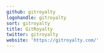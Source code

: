 ```yaml
---
github: gitroyalty
logohandle: gitroyalty
sort: gitroyalty
title: GitRoyalty
twitter: gitroyalty
website: 'https://gitroyalty.com/'
---
```

